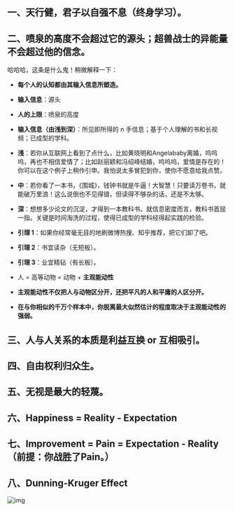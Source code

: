 ## 一、天行健，君子以自强不息（终身学习）。

## 二、喷泉的高度不会超过它的源头；超兽战士的异能量不会超过他的信念。

哈哈哈，这条是什么鬼！稍微解释一下：

- **每个人的认知都由其输入信息所塑造。**
- **输入信息**：源头
- **人的上限**：喷泉的高度

- **输入信息（由浅到深）**：所见即所得的 n 手信息；基于个人理解的书和长视频；已成型的学科。
- **浅**：若你从互联网上看到了点什么，比如黄晓明和Angelababy离婚，呜呜呜，再也不相信爱情了；比如赵丽颖和冯绍峰结婚，呜呜呜，爱情是存在的！你可以在这个例子上稍作引申。我怕说太多冒犯到你，使你不愿意给我点赞。
- **中**：若你看了一本书，《围城》，钱钟书就是牛逼！大智慧！只要读万卷书，就能破万里浪！这么说倒也不见得错，但读得不够杂的话，还是不太够。
- **深**：想想多少论文的沉淀，才得到一本教科书。就信息密度而言，教科书首屈一指。关键是时间淘洗的过程，使得已成型的学科经得起实践的检验。
- **引理 1**：如果你经常毫无目的地刷微博热搜、知乎推荐，把它们卸了吧。
- **引理 2**：书宜读杂（无短板）。
- **引理 3**：业宜精钻（有长板）。

- 人 = 高等动物 = 动物 + **主观能动性**
- **主观能动性不仅把人与动物区分开，还把平凡的人和平庸的人区分开。**
- **在与你相似的千万个样本中，你脱离最大似然估计的程度取决于主观能动性的强弱。**

## 三、人与人关系的本质是利益互换 or 互相吸引。

## 四、自由权利归众生。

## 五、无视是最大的轻蔑。

## 六、Happiness = Reality - Expectation

## 七、Improvement = Pain = Expectation - Reality（前提：你战胜了Pain。）

## 八、Dunning-Kruger Effect

![img](https://picx.zhimg.com/80/v2-68a9dd3c5b72f22cf53e464e40ae2887_1440w.png?source=d16d100b)
